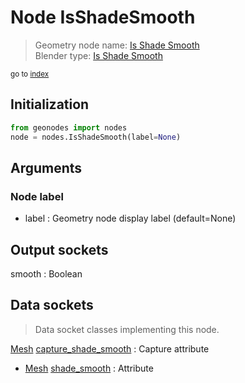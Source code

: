 
# Node IsShadeSmooth

> Geometry node name: [Is Shade Smooth](https://docs.blender.org/manual/en/latest/modeling/geometry_nodes/material/is_shade_smooth.html)<br>
  Blender type: [Is Shade Smooth](https://docs.blender.org/api/current/bpy.types.GeometryNodeInputShadeSmooth.html)
  
<sub>go to [index](/docs/index.md)</sub>

## Initialization

```python
from geonodes import nodes
node = nodes.IsShadeSmooth(label=None)
```



## Arguments


### Node label

- label : Geometry node display label (default=None)

## Output sockets

smooth : Boolean

## Data sockets

> Data socket classes implementing this node.
  
[Mesh](/docs/sockets/Mesh.md) [capture_shade_smooth](/docs/sockets/Mesh.md#capture_shade_smooth) : Capture attribute
- [Mesh](/docs/sockets/Mesh.md) [shade_smooth](/docs/sockets/Mesh.md#shade_smooth) : Attribute
  
